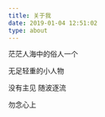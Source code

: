 ```yaml
---
title: 关于我
date: 2019-01-04 12:51:02
type: about
---
```




茫茫人海中的俗人一个

无足轻重的小人物

没有主见  随波逐流

勿念心上



